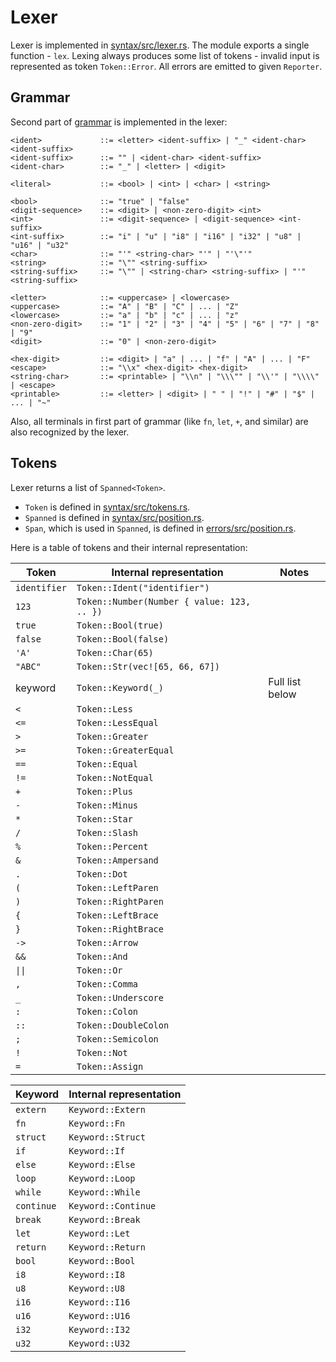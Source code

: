 # Lexer

Lexer is implemented in [syntax/src/lexer.rs](../../src/syntax/src/lexer.rs). The module exports a single function - `lex`. Lexing always produces some list of tokens - invalid input is represented as token `Token::Error`. All errors are emitted to given `Reporter`.

## Grammar

Second part of [grammar](../grammar/grammar.bnf) is implemented in the lexer:

```bnf
<ident>             ::= <letter> <ident-suffix> | "_" <ident-char> <ident-suffix>
<ident-suffix>      ::= "" | <ident-char> <ident-suffix>
<ident-char>        ::= "_" | <letter> | <digit>

<literal>           ::= <bool> | <int> | <char> | <string>

<bool>              ::= "true" | "false"
<digit-sequence>    ::= <digit> | <non-zero-digit> <int>
<int>               ::= <digit-sequence> | <digit-sequence> <int-suffix>
<int-suffix>        ::= "i" | "u" | "i8" | "i16" | "i32" | "u8" | "u16" | "u32"
<char>              ::= "'" <string-char> "'" | "'\"'"
<string>            ::= "\"" <string-suffix>
<string-suffix>     ::= "\"" | <string-char> <string-suffix> | "'" <string-suffix>

<letter>            ::= <uppercase> | <lowercase>
<uppercase>         ::= "A" | "B" | "C" | ... | "Z"
<lowercase>         ::= "a" | "b" | "c" | ... | "z"
<non-zero-digit>    ::= "1" | "2" | "3" | "4" | "5" | "6" | "7" | "8" | "9"
<digit>             ::= "0" | <non-zero-digit>

<hex-digit>         ::= <digit> | "a" | ... | "f" | "A" | ... | "F"
<escape>            ::= "\\x" <hex-digit> <hex-digit>
<string-char>       ::= <printable> | "\\n" | "\\\"" | "\\'" | "\\\\" | <escape>
<printable>         ::= <letter> | <digit> | " " | "!" | "#" | "$" | ... | "~"
```

Also, all terminals in first part of grammar (like `fn`, `let`, `+`, and similar) are also recognized by the lexer.

## Tokens

Lexer returns a list of `Spanned<Token>`.
* `Token` is defined in [syntax/src/tokens.rs](../../src/syntax/src/tokens.rs).
* `Spanned` is defined in [syntax/src/position.rs](../../src/syntax/src/position.rs).
* `Span`, which is used in `Spanned`, is defined in [errors/src/position.rs](../../src/errors/src/position.rs).

Here is a table of tokens and their internal representation:

| Token        | Internal representation                    | Notes           |
| ------------ | ------------------------------------------ | --------------- |
| `identifier` | `Token::Ident("identifier")`               |                 |
| `123`        | `Token::Number(Number { value: 123, .. })` |                 |
| `true`       | `Token::Bool(true)`                        |                 |
| `false`      | `Token::Bool(false)`                       |                 |
| `'A'`        | `Token::Char(65)`                          |                 |
| `"ABC"`      | `Token::Str(vec![65, 66, 67])`             |                 |
| keyword      | `Token::Keyword(_)`                        | Full list below |
| `<`          | `Token::Less`                              |                 |
| `<=`         | `Token::LessEqual`                         |                 |
| `>`          | `Token::Greater`                           |                 |
| `>=`         | `Token::GreaterEqual`                      |                 |
| `==`         | `Token::Equal`                             |                 |
| `!=`         | `Token::NotEqual`                          |                 |
| `+`          | `Token::Plus`                              |                 |
| `-`          | `Token::Minus`                             |                 |
| `*`          | `Token::Star`                              |                 |
| `/`          | `Token::Slash`                             |                 |
| `%`          | `Token::Percent`                           |                 |
| `&`          | `Token::Ampersand`                         |                 |
| `.`          | `Token::Dot`                               |                 |
| `(`          | `Token::LeftParen`                         |                 |
| `)`          | `Token::RightParen`                        |                 |
| `{`          | `Token::LeftBrace`                         |                 |
| `}`          | `Token::RightBrace`                        |                 |
| `->`         | `Token::Arrow`                             |                 |
| `&&`         | `Token::And`                               |                 |
| `\|\|`       | `Token::Or`                                |                 |
| `,`          | `Token::Comma`                             |                 |
| `_`          | `Token::Underscore`                        |                 |
| `:`          | `Token::Colon`                             |                 |
| `::`         | `Token::DoubleColon`                       |                 |
| `;`          | `Token::Semicolon`                         |                 |
| `!`          | `Token::Not`                               |                 |
| `=`          | `Token::Assign`                            |                 |


| Keyword    | Internal representation |
| ---------- | ----------------------- |
| `extern`   | `Keyword::Extern`       |
| `fn`       | `Keyword::Fn`           |
| `struct`   | `Keyword::Struct`       |
| `if`       | `Keyword::If`           |
| `else`     | `Keyword::Else`         |
| `loop`     | `Keyword::Loop`         |
| `while`    | `Keyword::While`        |
| `continue` | `Keyword::Continue`     |
| `break`    | `Keyword::Break`        |
| `let`      | `Keyword::Let`          |
| `return`   | `Keyword::Return`       |
| `bool`     | `Keyword::Bool`         |
| `i8`       | `Keyword::I8`           |
| `u8`       | `Keyword::U8`           |
| `i16`      | `Keyword::I16`          |
| `u16`      | `Keyword::U16`          |
| `i32`      | `Keyword::I32`          |
| `u32`      | `Keyword::U32`          |
